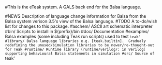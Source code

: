 #This is the eTeak system. A GALS back end for the Balsa language.

#NEWS
	Description of language change information for Balsa from the Balsa system verison 3.5's view of the
	Balsa language.
#TODO
	A to-do/wish list for changes to this package.
#aschem/
	ASCII art schematic interpreter
#bin/
	Scripts to install in ${prefix}/bin
#doc/
	Documentation
#examples/
	Balsa examples (some including Teak run scripts) used to test `teak'
#library/
	Balsa language libraries e.g. [teak.builtin].  Gradualy redefining the unused/simulation libraries
	to be newer/re-thought-out for Teak
#runtime/
	Runtime library (runtime/verilog/: in Verilog) supporting behavioural Balsa statements in simulation
#src/
	Source of `teak'


